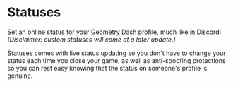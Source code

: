 # Statuses

Set an online status for your Geometry Dash profile, much like in Discord! *(Disclaimer: custom statuses will come at a later update.)*

<cl>Statuses</c> comes with live status updating so you don't have to change your status each time you close your game, as well as anti-spoofing protections so you can rest easy knowing that the status on someone's profile is genuine.